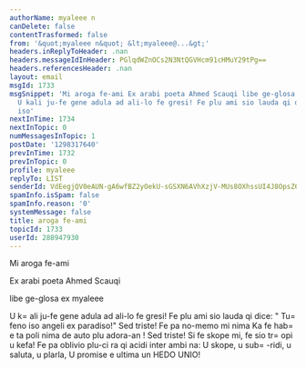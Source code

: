 ```yaml
---
authorName: myaleee n
canDelete: false
contentTrasformed: false
from: '&quot;myaleee n&quot; &lt;myaleee@...&gt;'
headers.inReplyToHeader: .nan
headers.messageIdInHeader: PGlqdWZnOCs2N3NtQGVHcm91cHMuY29tPg==
headers.referencesHeader: .nan
layout: email
msgId: 1733
msgSnippet: 'Mi aroga fe-ami Ex arabi poeta Ahmed Scauqi libe ge-glosa ex myaleee
  U kali ju-fe gene adula ad ali-lo fe gresi! Fe plu ami sio lauda qi dice:  Tu feno
  iso'
nextInTime: 1734
nextInTopic: 0
numMessagesInTopic: 1
postDate: '1298317640'
prevInTime: 1732
prevInTopic: 0
profile: myaleee
replyTo: LIST
senderId: VdEegjQV0eAUN-gA6wfBZ2yOekU-sGSXN6AVhXzjV-MUs8OXhssUI4J8OpsZ6AhaFbBion6Omkvh6GJ1BB7UwG9Hotxo8w
spamInfo.isSpam: false
spamInfo.reason: '0'
systemMessage: false
title: aroga fe-ami
topicId: 1733
userId: 288947930
---
```


Mi aroga fe-ami

Ex arabi poeta Ahmed Scauqi

libe ge-glosa ex myaleee

U k=
ali ju-fe gene adula ad ali-lo fe gresi!
Fe plu ami sio lauda qi dice:
" Tu=
 feno iso angeli ex paradiso!"
Sed triste! Fe pa no-memo mi nima 
Ka fe hab=
e ta poli nima de auto plu adora-an !
Sed triste! Si fe skope mi, fe sio tr=
opi u kefa! 
Fe pa oblivio plu-ci ra qi acidi inter ambi na:
U skope, u sub=
-ridi, u saluta, u plarla,
U promise e ultima un HEDO UNIO!



